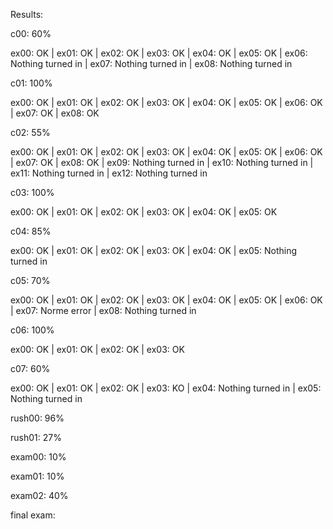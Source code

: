 Results:

c00: 60%

ex00: OK | ex01: OK | ex02: OK | ex03: OK | ex04: OK | ex05: OK | ex06: Nothing turned in | ex07: Nothing turned in | ex08: Nothing turned in

c01: 100%

ex00: OK | ex01: OK | ex02: OK | ex03: OK | ex04: OK | ex05: OK | ex06: OK | ex07: OK | ex08: OK

c02: 55%

ex00: OK | ex01: OK | ex02: OK | ex03: OK | ex04: OK | ex05: OK | ex06: OK | ex07: OK | ex08: OK | ex09: Nothing turned in | ex10: Nothing turned in | ex11: Nothing turned in | ex12: Nothing turned in

c03: 100%

ex00: OK | ex01: OK | ex02: OK | ex03: OK | ex04: OK | ex05: OK

c04: 85%

ex00: OK | ex01: OK | ex02: OK | ex03: OK | ex04: OK | ex05: Nothing turned in

c05: 70%

ex00: OK | ex01: OK | ex02: OK | ex03: OK | ex04: OK | ex05: OK | ex06: OK | ex07: Norme error | ex08: Nothing turned in

c06: 100%

ex00: OK | ex01: OK | ex02: OK | ex03: OK

c07: 60%

ex00: OK | ex01: OK | ex02: OK | ex03: KO | ex04: Nothing turned in | ex05: Nothing turned in

rush00: 96%

rush01: 27%

exam00: 10%

exam01: 10%

exam02: 40%

final exam:
